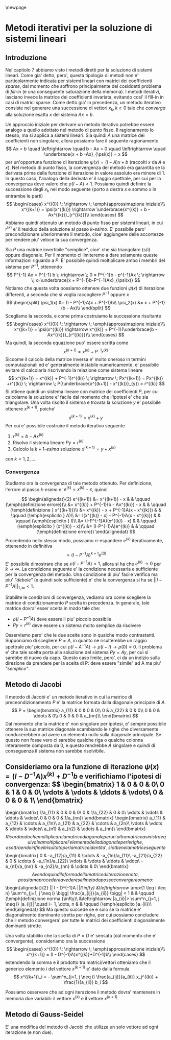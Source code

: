 \newpage
# Metodi iterativi per la soluzione di sistemi lineari
## Introduzione
Nel capitolo 7 abbiamo visto i metodi diretti per la soluzione di sistemi lineari. Come gia' detto,
pero', questa tipologia di metodi non e' particolarmente indicata per sistemi lineari con matrici
dei coefficienti *sparse*, dal momento che soffrono principalmente del cosiddetti problema di
*fill-in* (e una conseguente saturazione della memoria). I metodi iterativi, lasciano invece la
matrice dei coefficienti invariata, evitando cosi' il fill-in in casi di matrici sparse.
Come detto gia' in precedenza, un metodo iterativo consiste nel generare una successione di vettori
$x_k, k \geq 0$ tale che *converga* alla soluzione esatta $x$ del sistema $Ax=b$.

Un approccio iniziale per derivare un metodo iterativo potrebbe essere analogo a quello adottato nel
metodo di punto fisso. Il ragionamento lo stesso, ma si applica a sistemi lineari. Sia quindi $A$
una matrice dei coefficienti non singolare, allora possiamo fare il seguente ragionamento
$$
Ax = b \quad \leftrightarrow \quad b - Ax = 0 \quad \leftrightarrow \quad 
\underbrace{x + b -Ax}_{\psi(x)} = x
$$
per un'opportuna funzione di iterazione $\psi(x) = (I-A)x + b$ (raccolti $x$ da $A$ e $x$). Nel
metodo di punto fisso, la convergenza del metodo era garantita se la derivata prima della funzione
di iterazione in valore assoluto era minore di 1. In questo caso, l'analogo della derivata e' il
raggio spettrale, per cui per la convergenza deve valere che $\rho(I - A) < 1$.  Possiamo quindi
definire la successione degli $x_k$ nel modo seguente (porto a destra $x$ e sommo $x$ in entrambe le
parti)
$$
\begin{cases}
    x^{(0)} \; \rightarrow \; \emph{approssimazione iniziale}\\
    x^{(k+1)} = \psi(x^{(k)}) \rightarrow  \underbrace{x^{(k)} + b - Ax^{(k)}}_{r^{(k)}}\\
\end{cases}
$$
Abbiamo quindi ottenuto un metodo di punto fisso per sistemi lineari, in cui $r^{(k)}$ e' il residuo
della soluzione al passo *k-esimo*. E' possibile pero' precondizionare ulteriormente il metodo,
cioe' aggiungere delle accortezze per rendere piu' veloce la sua convergenza.

Sia $P$ una matrice invertibile "semplice", cioe' che sia triangolare (s/i) oppure diagonale. Per
il momento ci limiteremo a dare solamente queste informazioni riguardo a $P$. E' possibile quindi
moltiplicare ambo i membri del sistema per $P^{-1}$, ottenendo
$$
P^{-1} Ax = P^{-1} b \; \rightarrow \; 0 = P^{-1}b - p^{-1}Ax \; \rightarrow \; 
x=\underbrace{x + P^{-1}b-P^{-1}Ax}_{\psi(x)}
$$
Notiamo che questa volta possiamo ottenere due funzioni $\psi(x)$ di iterazione differenti, a
seconda che si voglia raccogliere $P^{-1}$ oppure $x$
$$
\begin{split}
    \psi_1(x) &= (I - P^{-1}A)x + P^{-1}b\\  
    \psi_2(x) &= x + P^{-1}(b - Ax)\\  
\end{split}
$$
Scegliamo la seconda, e come prima costruiamo la successione risultante
$$
\begin{cases}
    x^{(0)} \; \rightarrow \; \emph{approssimazione iniziale}\\
    x^{(k+1)} = \psi(x^{(k)}) \rightarrow  x^{(k)} + P^{-1}(\underbrace{b - Ax^{(k)}}_{r^{(k)}})\\
\end{cases}
$$
Ma quindi, la seconda equazione puo' essere scritta come
$$
x^{(k+1)} = x^{(k)} + P^{-1}r^{(k)}
$$
Siccome il calcolo della matrice inversa e' molto oneroso in termini computazionali ed e'
generalmente instabile numericamente, e' possibile evitare di calcolarla riscrivendo la relazione
come sistema lineare
$$
x^{(k+1)} = x^{(k)} + P^{-1}r^{(k)} \; \rightarrow \;
Px^{(k+1)} = Px^{(k)} +r^{(k)} \; \rightarrow \;
P(\underbrace{x^{(k+1)} - x^{(k)}}_{y}) = r^{(k)}
$$
Si ottiene quindi un sistema lineare con matrice dei coefficienti $P$, per cui calcolarne la
soluzione e' facile dal momento che l'ipotesi e' che sia triangolare. Una volta risolto il sistema e
trovata la soluzione $y$ e' possibile ottenere $x^{(k+1)}$, poiche' 
$$
x^{(k+1)} = x^{(k)} + y
$$
Per cui e' possibile costruire il metodo iterativo seguente

1. $r^{(k)} = b - Ax^{(k)}$
2. Risolvo il sistema lineare $Py = r^{(k)}$
4. Calcolo la $k+1$*-esima* soluzione $x^{(k+1)} = y + x^{(k)}$

con $k = 1, 2, \dots$

### Convergenza
Studiamo ora la convergenza di tale metodo ottenuto. Per definizione, l'errore al passo *k-esimo* e'
$e^{(k)} = x^{(k)} - x$, quindi

$$
\begin{alignedat}{2}
    e^{(k+1)} &= x^{(k+1)} - x                & & \qquad (\emph{definizione errore})\\
           &= x^{(k)} + P^{-1}(b - Ax^{(k)}) - x & & \qquad (\emph{definizione } x^{(k+1)})\\
           &= x^{(k)} - x + P^{-1}A(x - x^{(k)}) & & \qquad (\emph{esplicito } A)\\
           &= I(x^{(k)} - x) - P^{-1}A(x - x^{(k)}) & & \qquad (\emph{esplicito } I)\\
           &= (I-P^{-1}A)(x^{(k)} - x) & & \qquad (\emph{esplicito } (x^{(k)} - x))\\
           &= (I-P^{-1}A)e^{(k)} & & \qquad (\emph{definizione errore})
\end{alignedat}
$$
Procedendo nello stesso modo, possiamo ri-espandere $e^{(k)}$ iterativamente, ottenendo in
definitiva
$$
= (I - P^{-1}A)^{k+1} e^{(0)}
$$
E' possibile dimostrare che se $\rho(I - P^{-1}A) < 1$, allora si ha che $e^{(k)} \rightarrow 0$ per
$k \rightarrow \infty$. La condizione seguente e' la condizione necessaria e sufficiente per la
convergenza del metodo.  Una condizione di piu' facile verifica ma piu' *"debole"* (e quindi solo
sufficiente) e' che la convergenza si ha se $||I - P^{-1}A||_{1,\infty} < 1$. 

Stabilite le condizioni di convergenza, vediamo ora come scegliere la matrice di condizionamento $P$
scelta in precedenza. In generale, tale matrice dovra' esser scelta in modo tale che:

* $\rho(I - P^{-1}A)$ deve essere il piu' piccolo possibile
* $Py = r^{(k)}$ deve essere un sistema molto semplice da risolvere

Osserviamo pero' che le due scelte sono in qualche modo contrastanti. Supponiamo di scegliere $P =
A$, in quanto ne risulterebbe un raggio spettrale piu' piccolo, per cui $\rho(I - A^{-1}A)
\rightarrow \rho(I - I) \rightarrow \rho(0)=0$. Il problema e' che tale scelta porta alla soluzione
del sistema $Py = Ay$, per cui si sarebbe di nuovo da capo. Questo caso limite, pero', ci da un
indizio sulla direzione da prendere per la scelta di P: deve essere "simile" ad A ma piu'
*"semplice"*.

## Metodo di Jacobi
Il metodo di Jacobi e' un metodo iterativo in cui la matrice di preceondizionamento $P$ e' la
matrice formata dalla diagonale principale di $A$.
$$
P = \begin{bmatrix}
a_{11} & 0   & 0 & 0\\
0   & a_{22} & 0 & 0\\
0   & 0   & \ddots & 0\\
0   & 0   & 0 & a_{nn}\\
\end{bmatrix}
$$
Dal momento che la matrice e' non singolare per ipotesi, e' sempre possibile ottenere la sua matrice
diagonale scambiando le righe che diversamente conducerebbero ad avere un elemento nullo sulla
diagonale principale. Se questo non fosse vero ci sarebbe qualche riga o qualche colonna interamente
composta da 0, e questo rendrebbe $A$ singolare e quindi di conseguenza il sistema non sarebbe
risolvibile.

Consideriamo ora la funzione di iterazione $\psi(x) = (I - D^{-1}A)x^{(k)}+D^{-1}b$ e verifichiamo
l'ipotesi di convergenza:
$$
\begin{bmatrix}
1 & 0   & 0 & 0\\
0   & 1 & 0 & 0\\
\vdots  & \vdots   & \ddots & \vdots\\
0   & 0   & 0 & 1\\
\end{bmatrix}
-
\begin{bmatrix}
1/a_{11} & 0   & 0 & 0\\
0   & 1/a_{22} & 0 & 0\\
\vdots  & \vdots   & \ddots & \vdots\\
0   & 0   & 0 & 1/a_{nn}\\
\end{bmatrix}
\begin{bmatrix}
a_{11} & a_{12}  & \cdots & a_{1n}\\
a_{21} & a_{22}  & \cdots & a_{2n}\\
\vdots  & \vdots   & \ddots & \vdots\\
a_{n1} & a_{n2}  & \cdots & a_{nn}\\
\end{bmatrix}
$$
Ricordando che moltiplicare la matrice diagonale per un'altra matrice a sinistra equivale a
moltiplicare l'elemento della diagonale per le righe, e sottraendo infine il risultato per la
matrice identita', si ottiene la matrice seguente 
$$
\begin{bmatrix}
0 & -a_{12}/a_{11}  & \cdots & -a_{1n}/a_{11}\\
-a_{21}/a_{22} & 0 & \cdots & -a_{1n}/a_{22}\\
\vdots  & \vdots   & \ddots & \vdots\\
-a_{n1}/a_{nn} & -a_{n2}/a_{nn} & \cdots & 0\\
\end{bmatrix}
$$
Avendo quindi la forma della matrice di iterazione nota, possiamo procedere a vedere se il metodo
possa convergere o meno:
$$
\begin{alignedat}{2}
   || I - D^{-1}A ||_{\infty} &\leftrightarrow \max_{1 \leq i \leq n} \sum^n_{j=1, j \neq i} \bigg|
   \frac{a_{ij}}{a_{ii}} \bigg| < 1 & & \qquad (\emph{definizione norma }\infty)\\
           &\leftrightarrow  |a_{ii}|> \sum^n_{j=1, j \neq i} |a_{ij}| \quad i= 1, \dots, n & & \qquad
           (\emph{esplicito }a_{ii})\\
\end{alignedat}
$$
Ma questo succede se e solo se la matrice e' diagonalmente dominante stretta per righe, per cui
possiamo concludere che il metodo convergera' per tutte le matrici dei coefficienti diagonalmente
dominanti strette.

Una volta stabilito che la scelta di $P=D$ e' sensata (dal momento che e' convergente), consideriamo
ora la successione
$$
\begin{cases}
    x^{(0)} \; \rightarrow \; \emph{approssimazione iniziale}\\
    x^{(k+1)} = (I - D^{-1}A)x^{(k)}+D^{-1}b\\
\end{cases}
$$
estendendo la somma e il prodotto tra matrici/vettori otteniamo che il generico elemento $i$ del
vettore $x^{(k+1)}$ e' dato dalla formula
$$
x^{(k+1)}_i = - \sum^n_{j=1, j \neq i} \frac{a_{ij}}{a_{ii}} x_j^{(k)} + \frac{1}{a_{ii}} b_i
$$

Possiamo osservare che ad ogni iterazione il metodo dovra' mantenere in memoria due variabili: il
vettore $x^{(k)}$ e il vettore $x^{(k+1)}$.

## Metodo di Gauss-Seidel
E' una modifica del metodo di Jacobi che utilizza un solo vettore ad ogni iterazione (e non due).

